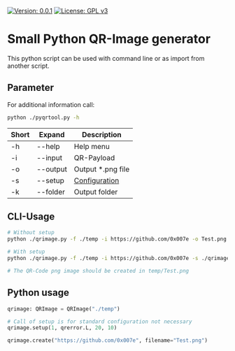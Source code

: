 [![Version: 0.0.1](https://img.shields.io/badge/Version-0.0.1%20Beta-orange.svg)](https://github.com/0x007e) [![License: GPL v3](https://img.shields.io/badge/License-GPL%20v3-blue.svg)](https://www.gnu.org/licenses/gpl-3.0)
# Small Python QR-Image generator

This python script can be used with command line or as import from another script.

## Parameter

For additional information call:

``` bash
python ./pyqrtool.py -h
```

| Short | Expand    | Description        |
|-------|-----------|--------------------|
| -h    | --help    | Help menu          |
| -i    | --input   | QR-Payload         |
| -o    | --output  | Output *.png file  |
| -s    | --setup   | [Configuration](./src/qrimage.setup.json) |
| -k    | --folder  | Output folder      |

## CLI-Usage

``` bash
# Without setup
python ./qrimage.py -f ./temp -i https://github.com/0x007e -o Test.png

# With setup
python ./qrimage.py -f ./temp -i https://github.com/0x007e -s ./qrimage.setup.json -o Test.png

# The QR-Code png image should be created in temp/Test.png
```

## Python usage

``` python
qrimage: QRImage = QRImage("./temp")

# Call of setup is for standard configuration not necessary
qrimage.setup(1, qrerror.L, 20, 10)

qrimage.create("https://github.com/0x007e", filename="Test.png")
```

